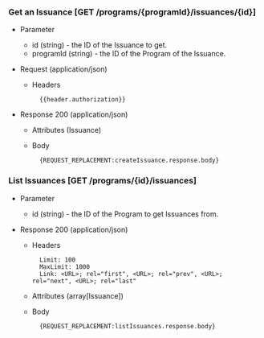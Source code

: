 ### Get an Issuance [GET /programs/{programId}/issuances/{id}]

+ Parameter
    + id (string) - the ID of the Issuance to get.
    + programId (string) - the ID of the Program of the Issuance.

+ Request (application/json)
    + Headers
    
            {{header.authorization}}

+ Response 200 (application/json)
    + Attributes (Issuance)

    + Body

            {REQUEST_REPLACEMENT:createIssuance.response.body}

### List Issuances [GET /programs/{id}/issuances]

+ Parameter
    + id (string) - the ID of the Program to get Issuances from.
    
+ Response 200 (application/json)
    + Headers
        
            Limit: 100
            MaxLimit: 1000
            Link: <URL>; rel="first", <URL>; rel="prev", <URL>; rel="next", <URL>; rel="last"
            
    + Attributes (array[Issuance])

    + Body
    
            {REQUEST_REPLACEMENT:listIssuances.response.body}
